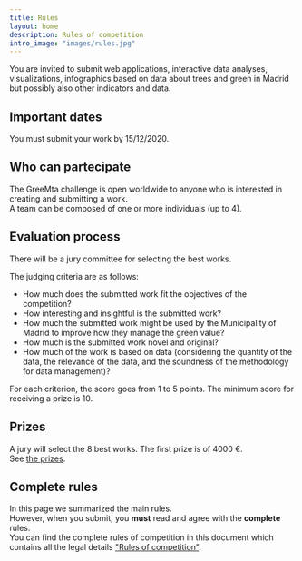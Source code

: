 ```yaml
---
title: Rules
layout: home
description: Rules of competition
intro_image: "images/rules.jpg"
---
```


You are invited to submit web applications, interactive data analyses, visualizations, infographics based on data about trees and green in Madrid but possibly also other indicators and data.

## Important dates
You must submit your work by 15/12/2020.

## Who can partecipate
The GreeMta challenge is open worldwide to anyone who is interested in creating and submitting a work. 
<br/>
A team can be composed of one or more individuals (up to 4). 

## Evaluation process
There will be a jury committee for selecting the best works.<br/>

The judging criteria are as follows:
* How much does the submitted work fit the objectives of the competition?
* How interesting and insightful is the submitted work?
* How much the submitted work might be used by the Municipality of Madrid to improve how they manage the green value?
* How much is the submitted work novel and original?
* How much of the work is based on data (considering the quantity of the data, the relevance of the data, and the soundness of the methodology for data management)?


For each criterion, the score goes from 1 to 5 points. The minimum score for receiving a prize is 10.

## Prizes
A jury will select the 8 best works. The first prize is of 4000 &euro;.<br/>See [the prizes](https://challenge.greemta.eu/prizes/).

## Complete rules

In this page we summarized the main rules.<br/>However, when you submit, you **must** read and agree with the **complete** rules.<br/>You can find the complete rules of competition in this document which contains all the legal details ["Rules of competition"](https://challenge.greemta.eu/GreeMta_Rules_of_Competition.pdf). 
